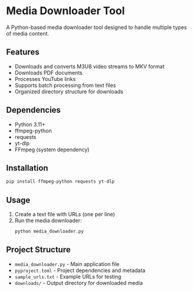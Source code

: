 # Media Downloader Tool

A Python-based media downloader tool designed to handle multiple types of media content.

## Features

- Downloads and converts M3U8 video streams to MKV format
- Downloads PDF documents
- Processes YouTube links
- Supports batch processing from text files
- Organized directory structure for downloads

## Dependencies

- Python 3.11+
- ffmpeg-python
- requests
- yt-dlp
- FFmpeg (system dependency)

## Installation

```bash
pip install ffmpeg-python requests yt-dlp
```

## Usage

1. Create a text file with URLs (one per line)
2. Run the media downloader:
   ```bash
   python media_downloader.py
   ```

## Project Structure

- `media_downloader.py` - Main application file
- `pyproject.toml` - Project dependencies and metadata
- `sample_urls.txt` - Example URLs for testing
- `downloads/` - Output directory for downloaded media
